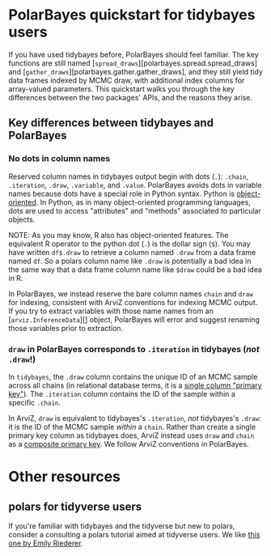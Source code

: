 # PolarBayes quickstart for tidybayes users

If you have used tidybayes before, PolarBayes should feel familiar. The key functions are still named [`spread_draws`][polarbayes.spread.spread_draws] and [`gather_draws`][polarbayes.gather.gather_draws], and they still yield tidy data frames indexed by MCMC draw, with additional index columns for array-valued parameters. This quickstart walks you through the key differences between the two packages' APIs, and the reasons they arise.

## Key differences between tidybayes and PolarBayes

### No dots in column names

Reserved column names in tidybayes output begin with dots (`.`): `.chain`, `.iteration`, `.draw`, `.variable`, and `.value`. PolarBayes avoids dots in variable names because dots have a special role in Python syntax. Python is [object-oriented](https://en.wikipedia.org/wiki/Object-oriented_programming). In Python, as in many object-oriented programming languages, dots are used to access "attributes" and "methods" associated to particular objects.

NOTE: As you may know, R also has object-oriented features. The equivalent R operator to the python dot (`.`) is the dollar sign (`$`). You may have written `df$.draw` to retrieve a column named `.draw` from a data frame named `df`. So a polars column name like `.draw` is potentially a bad idea in the same way that a data frame column name like `$draw` could be a bad idea in R.

In PolarBayes, we instead reserve the bare column names `chain` and `draw` for indexing, consistent with ArviZ conventions for indexing MCMC output. If you try to extract variables with those name names from an [`arviz.InferenceData`][] object, PolarBayes will error and suggest renaming those variables prior to extraction.

### `draw` in PolarBayes corresponds to `.iteration` in tidybayes (_not_ `.draw`!)
In `tidybayes`, the `.draw` column contains the unique ID of an MCMC sample across all chains (in relational database terms, it is a [single column "primary key"](https://en.wikipedia.org/wiki/Primary_key)). The `.iteration` column contains the ID of the sample within a specific `.chain`.

In ArviZ, `draw` is equivalent to tidybayes's `.iteration`, _not_ tidybayes's `.draw`: it is the ID of the MCMC sample _within_ a `chain`.  Rather than create a single primary key column as tidybayes does, ArviZ instead uses `draw` and `chain` as a [composite primary key](https://en.wikipedia.org/wiki/Composite_key). We follow ArviZ conventions in PolarBayes.

# Other resources
## polars for tidyverse users
If you're familiar with tidybayes and the tidyverse but new to polars, consider a consulting a polars tutorial aimed at tidyverse users. We like [this one by Emily Riederer](https://www.emilyriederer.com/post/py-rgo-polars/).
